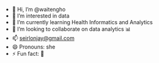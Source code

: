 - 👋 Hi, I’m @waitengho
- 👀 I’m interested in data
- 🌱 I’m currently learning Health Informatics and Analytics
- 💞️ I’m looking to collaborate on data analytics 📊
- 📫 seirlonjay@gmail.com
- 😄 Pronouns: she
- ⚡ Fun fact: 💬

<!---
waitengho/waitengho is a ✨ special ✨ repository because its `README.md` (this file) appears on your GitHub profile.
You can click the Preview link to take a look at your changes.
--->
